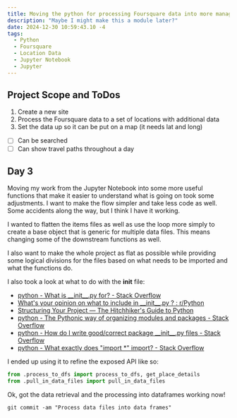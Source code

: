 ```yaml
---
title: Moving the python for processing Foursquare data into more manageable functions
description: "Maybe I might make this a module later?"
date: 2024-12-30 10:59:43.10 -4
tags:
  - Python
  - Foursquare
  - Location Data
  - Jupyter Notebook
  - Jupyter
---
```


## Project Scope and ToDos

1. Create a new site
2. Process the Foursquare data to a set of locations with additional data
3. Set the data up so it can be put on a map (it needs lat and long)

- [ ] Can be searched
- [ ] Can show travel paths throughout a day

## Day 3

Moving my work from the Jupyter Notebook into some more useful functions that make it easier to understand what is going on took some adjustments. I want to make the flow simpler and take less code as well. Some accidents along the way, but I think I have it working.

I wanted to flatten the items files as well as use the loop more simply to create a base object that is generic for multiple data files. This means changing some of the downstream functions as well.

I also want to make the whole project as flat as possible while providing some logical divisions for the files based on what needs to be imported and what the functions do.

I also took a look at what to do with the __init__ file:

- [python - What is \_\_init\_\_.py for? - Stack Overflow](https://stackoverflow.com/questions/448271/what-is-init-py-for)
- [What's your opinion on what to include in \_\_init\_\_.py ? : r/Python](https://www.reddit.com/r/Python/comments/1bbbwk/whats_your_opinion_on_what_to_include_in_init_py/)
- [Structuring Your Project — The Hitchhiker's Guide to Python](https://docs.python-guide.org/writing/structure/)
- [python - The Pythonic way of organizing modules and packages - Stack Overflow](https://stackoverflow.com/questions/1801878/the-pythonic-way-of-organizing-modules-and-packages)
- [python - How do I write good/correct package \_\_init\_\_.py files - Stack Overflow](https://stackoverflow.com/questions/1944569/how-do-i-write-good-correct-package-init-py-files)
- [python - What exactly does "import \*" import? - Stack Overflow](https://stackoverflow.com/questions/2360724/what-exactly-does-import-import)

I ended up using it to refine the exposed API like so:

```python
from .process_to_dfs import process_to_dfs, get_place_details
from .pull_in_data_files import pull_in_data_files
```

Ok, got the data retrieval and the processing into dataframes working now!

`git commit -am "Process data files into data frames"`

